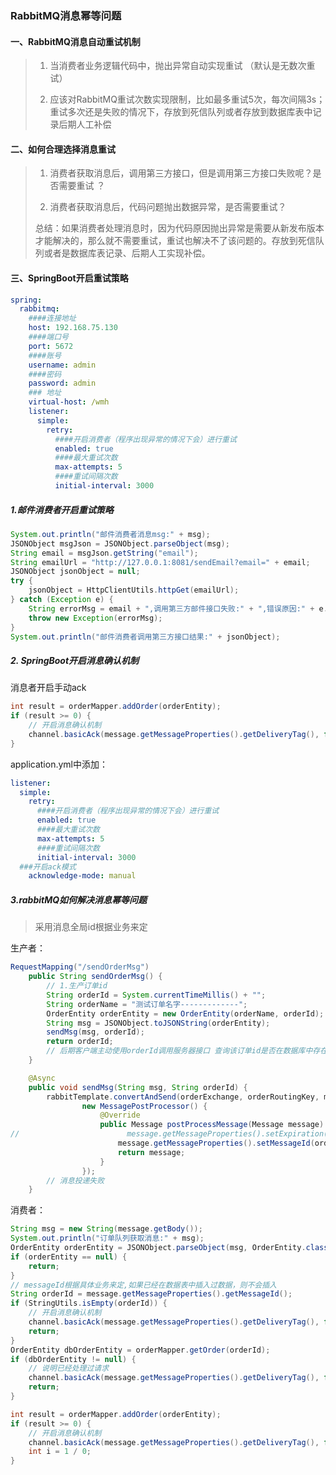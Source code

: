### RabbitMQ消息幂等问题

#### 一、RabbitMQ消息自动重试机制

> 1. 当消费者业务逻辑代码中，抛出异常自动实现重试 （默认是无数次重试）
>
> 2. 应该对RabbitMQ重试次数实现限制，比如最多重试5次，每次间隔3s；重试多次还是失败的情况下，存放到死信队列或者存放到数据库表中记录后期人工补偿

#### 二、如何合理选择消息重试

> 1. 消费者获取消息后，调用第三方接口，但是调用第三方接口失败呢？是否需要重试 ？
>
> 2. 消费者获取消息后，代码问题抛出数据异常，是否需要重试？
>
> 总结：如果消费者处理消息时，因为代码原因抛出异常是需要从新发布版本才能解决的，那么就不需要重试，重试也解决不了该问题的。存放到死信队列或者是数据库表记录、后期人工实现补偿。

#### 三、SpringBoot开启重试策略

```yaml
spring:
  rabbitmq:
    ####连接地址
    host: 192.168.75.130
    ####端口号
    port: 5672
    ####账号
    username: admin
    ####密码
    password: admin
    ### 地址
    virtual-host: /wmh
    listener:
      simple:
        retry:
          ####开启消费者（程序出现异常的情况下会）进行重试
          enabled: true
          ####最大重试次数
          max-attempts: 5
          ####重试间隔次数
          initial-interval: 3000
```

##### 1.邮件消费者开启重试策略

```java
System.out.println("邮件消费者消息msg:" + msg);
JSONObject msgJson = JSONObject.parseObject(msg);
String email = msgJson.getString("email");
String emailUrl = "http://127.0.0.1:8081/sendEmail?email=" + email;
JSONObject jsonObject = null;
try {
    jsonObject = HttpClientUtils.httpGet(emailUrl);
} catch (Exception e) {
    String errorMsg = email + ",调用第三方邮件接口失败:" + ",错误原因:" + e.getMessage();
    throw new Exception(errorMsg);
}
System.out.println("邮件消费者调用第三方接口结果:" + jsonObject);
```

##### 2. SpringBoot开启消息确认机制   

消息者开启手动ack

```java
int result = orderMapper.addOrder(orderEntity);
if (result >= 0) {
    // 开启消息确认机制
    channel.basicAck(message.getMessageProperties().getDeliveryTag(), false);
}
```

application.yml中添加：

```yaml
listener:
  simple:
    retry:
      ####开启消费者（程序出现异常的情况下会）进行重试
      enabled: true
      ####最大重试次数
      max-attempts: 5
      ####重试间隔次数
      initial-interval: 3000
  ###开启ack模式
    acknowledge-mode: manual
```

##### 3.rabbitMQ如何解决消息幂等问题 

> 采用消息全局id根据业务来定

生产者：

```java
RequestMapping("/sendOrderMsg")
    public String sendOrderMsg() {
        // 1.生产订单id
        String orderId = System.currentTimeMillis() + "";
        String orderName = "测试订单名字-------------";
        OrderEntity orderEntity = new OrderEntity(orderName, orderId);
        String msg = JSONObject.toJSONString(orderEntity);
        sendMsg(msg, orderId);
        return orderId;
        // 后期客户端主动使用orderId调用服务器接口 查询该订单id是否在数据库中存在数据 消费成功 消费失败
    }

    @Async
    public void sendMsg(String msg, String orderId) {
        rabbitTemplate.convertAndSend(orderExchange, orderRoutingKey, msg,
                new MessagePostProcessor() {
                    @Override
                    public Message postProcessMessage(Message message) throws AmqpException {
//                        message.getMessageProperties().setExpiration("10000");
                        message.getMessageProperties().setMessageId(orderId);
                        return message;
                    }
                });
        // 消息投递失败
    }
```

消费者：

```java
String msg = new String(message.getBody());
System.out.println("订单队列获取消息:" + msg);
OrderEntity orderEntity = JSONObject.parseObject(msg, OrderEntity.class);
if (orderEntity == null) {
    return;
}
// messageId根据具体业务来定,如果已经在数据表中插入过数据，则不会插入
String orderId = message.getMessageProperties().getMessageId();
if (StringUtils.isEmpty(orderId)) {
    // 开启消息确认机制
    channel.basicAck(message.getMessageProperties().getDeliveryTag(), false);
    return;
}
OrderEntity dbOrderEntity = orderMapper.getOrder(orderId);
if (dbOrderEntity != null) {
    // 说明已经处理过请求
    channel.basicAck(message.getMessageProperties().getDeliveryTag(), false);
    return;
}

int result = orderMapper.addOrder(orderEntity);
if (result >= 0) {
    // 开启消息确认机制
    channel.basicAck(message.getMessageProperties().getDeliveryTag(), false);
    int i = 1 / 0;
}
```





